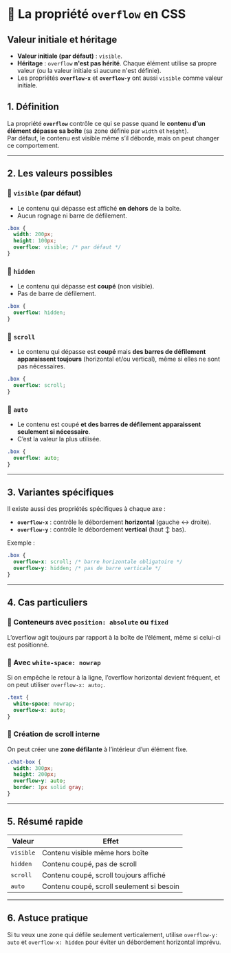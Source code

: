 # 🎨 La propriété `overflow` en CSS

## Valeur initiale et héritage
- **Valeur initiale (par défaut)** : `visible`.
- **Héritage** : `overflow` **n'est pas hérité**. Chaque élément utilise sa propre valeur (ou la valeur initiale si aucune n'est définie).
- Les propriétés **`overflow-x`** et **`overflow-y`** ont aussi `visible` comme valeur initiale.

## 1. Définition
La propriété **`overflow`** contrôle ce qui se passe quand le **contenu d’un élément dépasse sa boîte** (sa zone définie par `width` et `height`).  
Par défaut, le contenu est visible même s’il déborde, mais on peut changer ce comportement.

---

## 2. Les valeurs possibles

### 🔹 `visible` (par défaut)
- Le contenu qui dépasse est affiché **en dehors** de la boîte.  
- Aucun rognage ni barre de défilement.

```css
.box {
  width: 200px;
  height: 100px;
  overflow: visible; /* par défaut */
}
```

### 🔹 `hidden`
- Le contenu qui dépasse est **coupé** (non visible).  
- Pas de barre de défilement.

```css
.box {
  overflow: hidden;
}
```

### 🔹 `scroll`
- Le contenu qui dépasse est **coupé** mais **des barres de défilement apparaissent toujours** (horizontal et/ou vertical), même si elles ne sont pas nécessaires.

```css
.box {
  overflow: scroll;
}
```

### 🔹 `auto`
- Le contenu est coupé **et des barres de défilement apparaissent seulement si nécessaire**.  
- C’est la valeur la plus utilisée.

```css
.box {
  overflow: auto;
}
```

---

## 3. Variantes spécifiques

Il existe aussi des propriétés spécifiques à chaque axe :

- **`overflow-x`** : contrôle le débordement **horizontal** (gauche ↔ droite).  
- **`overflow-y`** : contrôle le débordement **vertical** (haut ↕ bas).

Exemple :

```css
.box {
  overflow-x: scroll; /* barre horizontale obligatoire */
  overflow-y: hidden; /* pas de barre verticale */
}
```

---

## 4. Cas particuliers

### 🔸 Conteneurs avec `position: absolute` ou `fixed`
L’overflow agit toujours par rapport à la boîte de l’élément, même si celui-ci est positionné.

### 🔸 Avec `white-space: nowrap`
Si on empêche le retour à la ligne, l’overflow horizontal devient fréquent, et on peut utiliser `overflow-x: auto;`.

```css
.text {
  white-space: nowrap;
  overflow-x: auto;
}
```

### 🔸 Création de scroll interne
On peut créer une **zone défilante** à l’intérieur d’un élément fixe.

```css
.chat-box {
  width: 300px;
  height: 200px;
  overflow-y: auto;
  border: 1px solid gray;
}
```

---

## 5. Résumé rapide

| Valeur    | Effet |
|-----------|--------------------------------|
| `visible` | Contenu visible même hors boîte |
| `hidden`  | Contenu coupé, pas de scroll |
| `scroll`  | Contenu coupé, scroll toujours affiché |
| `auto`    | Contenu coupé, scroll seulement si besoin |

---

## 6. Astuce pratique
Si tu veux une zone qui défile seulement verticalement, utilise `overflow-y: auto` et `overflow-x: hidden` pour éviter un débordement horizontal imprévu.
